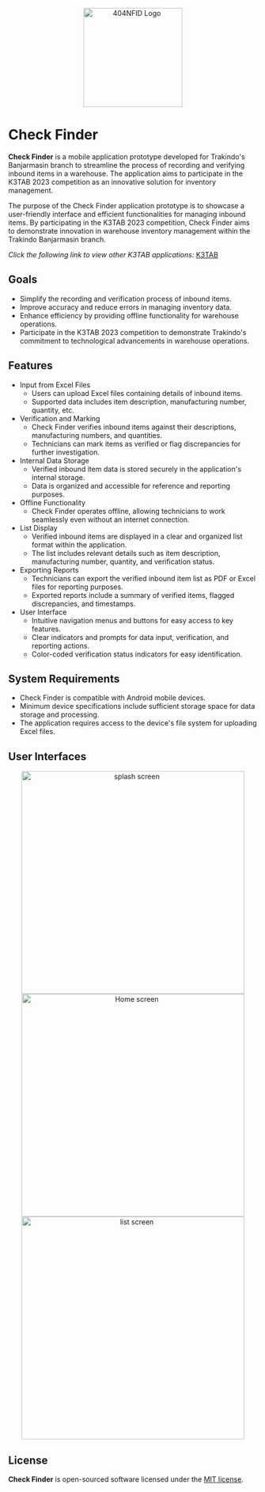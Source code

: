 <p align="center"><a href="https://laravel.com" target="_blank"><img src="https://avatars.githubusercontent.com/u/87377917?s=200&v=4" width="200" alt="404NFID Logo"></a></p>

# Check Finder

__Check Finder__ is a mobile application prototype developed for Trakindo's Banjarmasin branch to streamline the process of recording and verifying inbound items in a warehouse. The application aims to participate in the K3TAB 2023 competition as an innovative solution for inventory management.

The purpose of the Check Finder application prototype is to showcase a user-friendly interface and efficient functionalities for managing inbound items. By participating in the K3TAB 2023 competition, Check Finder aims to demonstrate innovation in warehouse inventory management within the Trakindo Banjarmasin branch.

_Click the following link to view other K3TAB applications:_ [K3TAB](https://github.com/iqbaleff214?tab=repositories&q=k3tab&type=&language=&sort=)

## Goals
- Simplify the recording and verification process of inbound items.
- Improve accuracy and reduce errors in managing inventory data.
- Enhance efficiency by providing offline functionality for warehouse operations.
- Participate in the K3TAB 2023 competition to demonstrate Trakindo's commitment to technological advancements in warehouse operations.

## Features

- Input from Excel Files
    - Users can upload Excel files containing details of inbound items.
    - Supported data includes item description, manufacturing number, quantity, etc.
- Verification and Marking
    - Check Finder verifies inbound items against their descriptions, manufacturing numbers, and quantities.
    - Technicians can mark items as verified or flag discrepancies for further investigation.
- Internal Data Storage
    - Verified inbound item data is stored securely in the application's internal storage.
    - Data is organized and accessible for reference and reporting purposes.
- Offline Functionality
    - Check Finder operates offline, allowing technicians to work seamlessly even without an internet connection.
- List Display
    - Verified inbound items are displayed in a clear and organized list format within the application.
    - The list includes relevant details such as item description, manufacturing number, quantity, and verification status.
- Exporting Reports
    - Technicians can export the verified inbound item list as PDF or Excel files for reporting purposes.
    - Exported reports include a summary of verified items, flagged discrepancies, and timestamps.
- User Interface
    - Intuitive navigation menus and buttons for easy access to key features.
    - Clear indicators and prompts for data input, verification, and reporting actions.
    - Color-coded verification status indicators for easy identification.

## System Requirements

- Check Finder is compatible with Android mobile devices.
- Minimum device specifications include sufficient storage space for data storage and processing.
- The application requires access to the device's file system for uploading Excel files.

## User Interfaces
<center>
<img src="https://play-lh.googleusercontent.com/jkxMii0GfKkzIMPHSx1wovV_CrbhrhVaZLgTUYdyJAJiuTmZhw561B-fT46SSy_dbA=w5120-h2880-rw" height="450" alt="splash screen">
<img src="https://play-lh.googleusercontent.com/vPi3TpgUjxnz9b95z_9iB2ZglTdJRrA2QXc5Hx9pOfzMpFGFp3akJ_efDipjnwr7Cg=w5120-h2880-rw" height="450" alt="Home screen">
<img src="https://play-lh.googleusercontent.com/mlPFodib1PleXLOMo9lYgZBU-fDTJzTniKNtLEBuMhEmPAUCgLeflYbdxH_5vfTv6w=w5120-h2880-rw" height="450" alt="list screen">
</center>

## License

__Check Finder__ is open-sourced software licensed under the [MIT license](https://opensource.org/licenses/MIT).

